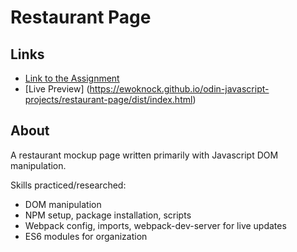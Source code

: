 # Restaurant Page

## Links
- [Link to the Assignment](https://www.theodinproject.com/lessons/javascript-restaurant-page)
- [Live Preview] (https://ewoknock.github.io/odin-javascript-projects/restaurant-page/dist/index.html)

## About
A restaurant mockup page written primarily with Javascript DOM manipulation.

Skills practiced/researched:
- DOM manipulation
- NPM setup, package installation, scripts
- Webpack config, imports, webpack-dev-server for live updates
- ES6 modules for organization